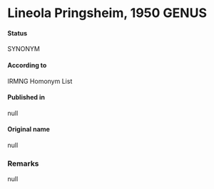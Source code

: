 # Lineola Pringsheim, 1950 GENUS

#### Status
SYNONYM

#### According to
IRMNG Homonym List

#### Published in
null

#### Original name
null

### Remarks
null